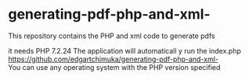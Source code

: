 # generating-pdf-php-and-xml-
This repository contains the PHP and xml code to generate pdfs

it needs PHP 7.2.24
The application will automaticall y run the index.php 
https://github.com/edgartchimuka/generating-pdf-php-and-xml-      
You can use any operating system with the PHP version specified
